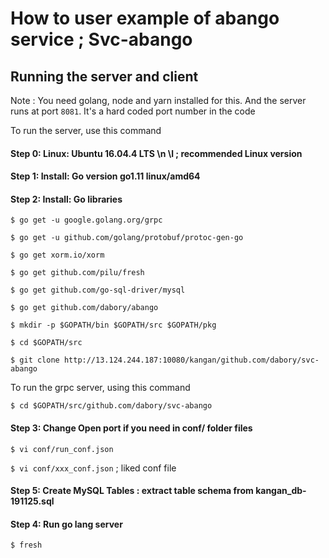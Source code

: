 # How to user example of abango service ; Svc-abango

## Running the server and client

Note : You need golang, node and yarn installed for this. And the server runs at port `8081`. It's a hard coded port number in the code

To run the server, use this command

#### Step 0: Linux: Ubuntu 16.04.4 LTS \n \l  ; recommended Linux version
#### Step 1: Install: Go version go1.11 linux/amd64
#### Step 2: Install: Go libraries
`$ go get -u google.golang.org/grpc`

`$ go get -u github.com/golang/protobuf/protoc-gen-go`

`$ go get xorm.io/xorm`

`$ go get github.com/pilu/fresh`

`$ go get github.com/go-sql-driver/mysql`

`$ go get github.com/dabory/abango `

`$ mkdir -p $GOPATH/bin $GOPATH/src $GOPATH/pkg`

`$ cd $GOPATH/src`

`$ git clone http://13.124.244.187:10080/kangan/github.com/dabory/svc-abango `

To run the grpc server, using this command

`$ cd $GOPATH/src/github.com/dabory/svc-abango`

#### Step 3: Change Open port if you need in conf/ folder files
`$ vi conf/run_conf.json`

`$ vi conf/xxx_conf.json`  ; liked conf file

#### Step 5: Create MySQL Tables : extract table schema from kangan_db-191125.sql 

#### Step 4: Run go lang server
`$ fresh`
